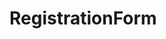 # RegistrationForm


<!DOCTYPE html>
<html lang="en">
    <head>
        <meta charset="UTF-8">
        <meta name="viewport" content="width=device-width, initial-scale=1.0">
        <title>Document</title>
    </head>
    <style>
        ::placeholder {
            color: red;
            opacity: 1; /* Firefox */
            }

        ::-ms-input-placeholder { /* Edge 12-18 */
            color: red;
            }
    </style>
   <body >
    <table border="0" align="center" width="70% "  style="background-color:gray; margin-top: 2%;">
        <tr>
            <td>
                <div style="margin-top: 5%; text-align: center; font-size: 45px; text-transform: capitalize;">
                    contact us
                </div>
                <div style="text-align: center; margin-top: 2%;">
                    Got a questions ?Got a questions ?Got a questions ?Got a questions ?<br>
                    <div style="margin-top: 1%;">Got a questions ?Got a questions ?</div>
                </div>
                <br>
                <br>
            </td>
        </tr>
        <tr>
            <td>
                <div>
                    <label style="margin-left: 10%;">
                        Name <sup style="color: red;">*</sup>
                        <br>
                    <input type="text"style="width: 78%; height: 35px; margin-left: 10%; margin-bottom: 2%;">
                    </label>
                </div>
            </td>
        </tr>
        <tr>
            <td>
                <div>
                    <label style="margin-left: 10%;">Email Address <sup style="color: red;">*</sup><br>
                    <input type="text" style="width: 78%; height: 35px; margin-left: 10%; margin-bottom: 2%;">
                    </label>
                </div>
            </td>
        </tr>
        <tr>
            <td>
                <div>
                    <label style="margin-left: 10%;">Message <br>
                   <textarea name="" id="" cols="30" rows="10" style="width: 78%; height: 100px; margin-left: 10%; margin-bottom: 2%;"></textarea>
                    </label>
                </div>
            </td>
        </tr>
        
        <tr>
            <td>
                <div >
                    <input type="Submit" value="Send Message" style="width: 78%; height: 35px; margin-left: 10%; margin-bottom: 3%; margin-top: 2%; background-color: blueviolet; border-width: 0px; cursor: pointer; color: bisque;">
                </div>
                <br>
                <br>
            </td>
        </tr>
        
        
    </table>
   </body>
    </html>
    
